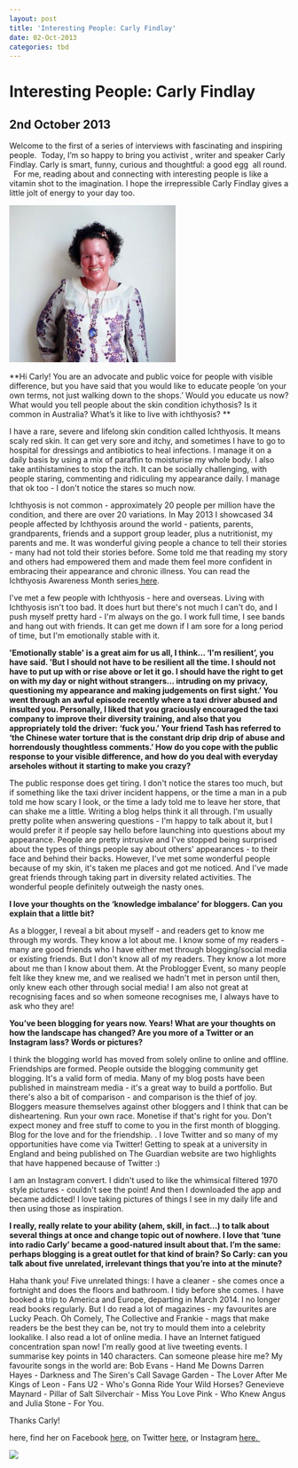 ```yaml
---
layout: post
title: 'Interesting People: Carly Findlay'
date: 02-Oct-2013
categories: tbd
---
```


# Interesting People: Carly Findlay

## 2nd October 2013

Welcome to the first of a series of interviews with fascinating and inspiring people.  Today,   I’m so happy to bring you activist , writer and speaker Carly Findlay. Carly is smart, funny, curious and thoughtful: a good egg  all round.   For me, reading about and connecting with interesting people is like a vitamin shot to the imagination. I hope the irrepressible Carly Findlay gives a little jolt of energy to your day too.

<img class="photo-horiz" src="/images/2013/10/image-1-300x283.jpeg" />

 

**Hi Carly! You are an advocate and public voice for people with visible difference, but you have said that you would like to educate people ‘on your own terms, not just walking down to the shops.’ Would you educate us now? What would you tell people about the skin condition ichythosis? Is it common in Australia? What’s it like to live with ichthyosis? **

I have a rare, severe and lifelong skin condition called Ichthyosis. It means scaly red skin. It can get very sore and itchy, and sometimes I have to go to hospital for dressings and antibiotics to heal infections. I manage it on a daily basis by using a mix of paraffin to moisturise my whole body. I also take antihistamines to stop the itch. It can be socially challenging, with people staring, commenting and ridiculing my appearance daily. I manage that ok too - I don't notice the stares so much now.

Ichthyosis is not common - approximately 20 people per million have the condition, and there are over 20 variations. In May 2013 I showcased 34 people affected by Ichthyosis around the world - patients, parents, grandparents, friends and a support group leader, plus a nutritionist, my parents and me. It was wonderful giving people a chance to tell their stories - many had not told their stories before. Some told me that reading my story and others had empowered them and made them feel more confident in embracing their appearance and chronic illness. You can read the Ichthyosis Awareness Month series<a href="http://carlyfindlay.blogspot.com.au/search/label/Ichthyosis%20Awareness%20Month"> here</a>.

I've met a few people with Ichthyosis - here and overseas. Living with Ichthyosis isn't too bad. It does hurt but there's not much I can't do, and I push myself pretty hard - I'm always on the go. I work full time, I see bands and hang out with friends. It can get me down if I am sore for a long period of time, but I'm emotionally stable with it.

**'Emotionally stable' is a great aim for us all, I think... ‘I'm resilient’, you have said. 'But I should not have to be resilient all the time. I should not have to put up with or rise above or let it go. I should have the right to get on with my day or night without strangers… intruding on my privacy, questioning my appearance and making judgements on first sight.’ You went through an awful episode recently where a taxi driver abused and insulted you. Personally, I liked that you graciously encouraged the taxi company to improve their diversity training, and also that you appropriately told the driver: ‘fuck you.’ Your friend Tash has referred to ‘the Chinese water torture that is the constant drip drip drip of abuse and horrendously thoughtless comments.’ How do you cope with the public response to your visible difference, and how do you deal with everyday arseholes without it starting to make you crazy?**

The public response does get tiring. I don't notice the stares too much, but if something like the taxi driver incident happens, or the time a man in a pub told me how scary I look, or the time a lady told me to leave her store, that can shake me a little. Writing a blog helps think it all through. I'm usually pretty polite when answering questions - I'm happy to talk about it, but I would prefer it if people say hello before launching into questions about my appearance. People are pretty intrusive and I've stopped being surprised about the types of things people say about others' appearances - to their face and behind their backs. However, I've met some wonderful people because of my skin, it's taken me places and got me noticed. And I've made great friends through taking part in diversity related activities. The wonderful people definitely outweigh the nasty ones.

**I love your thoughts on the ‘knowledge imbalance’ for bloggers. Can you explain that a little bit?**

As a blogger, I reveal a bit about myself - and readers get to know me through my words. They know a lot about me. I know some of my readers - many are good friends who I have either met through blogging/social media or existing friends. But I don't know all of my readers. They know a lot more about me than I know about them. At the Problogger Event, so many people felt like they knew me, and we realised we hadn't met in person until then, only knew each other through social media! I am also not great at recognising faces and so when someone recognises me, I always have to ask who they are!

**You’ve been blogging for years now. Years! What are your thoughts on how the landscape has changed? Are you more of a Twitter or an Instagram lass? Words or pictures?**

I think the blogging world has moved from solely online to online and offline. Friendships are formed. People outside the blogging community get blogging. It's a valid form of media. Many of my blog posts have been published in mainstream media - it's a great way to build a portfolio. But there's also a bit of comparison - and comparison is the thief of joy. Bloggers measure themselves against other bloggers and I think that can be disheartening. Run your own race. Monetise if that's right for you. Don't expect money and free stuff to come to you in the first month of blogging. Blog for the love and for the friendship. . I love Twitter and so many of my opportunities have come via Twitter! Getting to speak at a university in England and being published on The Guardian website are two highlights that have happened because of Twitter :)

I am an Instagram convert. I didn't used to like the whimsical filtered 1970 style pictures - couldn't see the point! And then I downloaded the app and became addicted! I love taking pictures of things I see in my daily life and then using those as inspiration.

**I really, really relate to your ability (ahem, skill, in fact…) to talk about several things at once and change topic out of nowhere. I love that ‘tune into radio Carly’ became a good-natured insult about that. I’m the same: perhaps blogging is a great outlet for that kind of brain? So Carly: can you talk about five unrelated, irrelevant things that you’re into at the minute?**

Haha thank you! Five unrelated things: I have a cleaner - she comes once a fortnight and does the floors and bathroom. I tidy before she comes. I have booked a trip to America and Europe, departing in March 2014. I no longer read books regularly. But I do read a lot of magazines - my favourites are Lucky Peach. Oh Comely, The Collective and Frankie - mags that make readers be the best they can be, not try to mould them into a celebrity lookalike. I also read a lot of online media. I have an Internet fatigued concentration span now! I'm really good at live tweeting events. I summarise key points in 140 characters. Can someone please hire me? My favourite songs in the world are: Bob Evans - Hand Me Downs Darren Hayes - Darkness and The Siren's Call Savage Garden - The Lover After Me Kings of Leon - Fans U2 - Who's Gonna Ride Your Wild Horses? Genevieve Maynard - Pillar of Salt Silverchair - Miss You Love Pink - Who Knew Angus and Julia Stone - For You.

Thanks Carly!

<p You can follow Carly's blog <a href="http://carlyfindlay.blogspot.com.au/">here</a>, find her on Facebook <a href="https://www.facebook.com/Tune.into.Radio.Carly">here</a>, on Twitter <a href="https://twitter.com/carlyfindlay">here</a>, or Instagram <a href="http://instagram.com/carlyfindlay">here. </a></p>

 

<a href="http://www.facebook.com/sharer.php?u=&amp;linkname=Interesting%20People%3A%20Carly%20Findlay"><img src="http://shongjog.files.wordpress.com/2008/04/share-on-facebook.gif?" />

